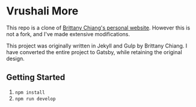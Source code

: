 # Vrushali More

This repo is a clone of [Brittany Chiang's personal website](https://github.com/bchiang7/bchiang7.github.io). However this is not a fork, and I've made extensive modifications.

This project was originally written in Jekyll and Gulp by Brittany Chiang. I have converted the entire project to Gatsby, while retaining the original design.

## Getting Started

1.  `npm install`
2.  `npm run develop`